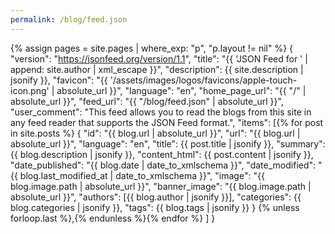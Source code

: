 ```yaml
---
permalink: /blog/feed.json
---
```

{% assign pages = site.pages | where_exp: "p", "p.layout != nil" %}
{
    "version": "https://jsonfeed.org/version/1.1",
    "title": "{{ 'JSON Feed for ' | append: site.author | xml_escape }}",
    "description": {{ site.description | jsonify }},
    "favicon": "{{ '/assets/images/logos/favicons/apple-touch-icon.png' | absolute_url }}",
    "language": "en",
    "home_page_url": "{{ "/" | absolute_url }}",
    "feed_url": "{{ "/blog/feed.json" | absolute_url }}",
    "user_comment": "This feed allows you to read the blogs from this site in any feed reader that supports the JSON Feed format.",
    "items": [{% for post in site.posts %}
        {
            "id": "{{ blog.url | absolute_url }}",
            "url": "{{ blog.url | absolute_url }}",
            "language": "en",
            "title": {{ post.title | jsonify }},
            "summary": {{ blog.description | jsonify }},
            "content_html": {{ post.content | jsonify }},
            "date_published": "{{ blog.date | date_to_xmlschema }}",
            "date_modified": "{{ blog.last_modified_at | date_to_xmlschema }}",
            "image": "{{ blog.image.path | absolute_url }}",
            "banner_image": "{{ blog.image.path | absolute_url }}",
            "authors": [{{ blog.author | jsonify }}],
            "categories": {{ blog.categories | jsonify }},
            "tags": {{ blog.tags | jsonify }}
        }
        {% unless forloop.last %},{% endunless %}{% endfor %}
    ]
}